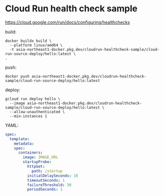 # Cloud Run health check sample

https://cloud.google.com/run/docs/configuring/healthchecks

build:

```
docker buildx build \
  --platform linux/amd64 \
  -t asia-northeast1-docker.pkg.dev/cloudrun-healthcheck-sample/cloud-run-source-deploy/hello:latest \
.
```

push:

```
docker push asia-northeast1-docker.pkg.dev/cloudrun-healthcheck-sample/cloud-run-source-deploy/hello:latest
```

deploy:

```
gcloud run deploy hello \
  --image asia-northeast1-docker.pkg.dev/cloudrun-healthcheck-sample/cloud-run-source-deploy/hello:latest \
  --allow-unauthenticated \
  --min-instances 1
```

YAML:

```yml
spec:
  template:
    metadata:
    spec:
      containers:
        image: IMAGE_URL
        startupProbe:
          httpGet:
            path: /startup
          initialDelaySeconds: 10
          timeoutSeconds: 1
          failureThreshold: 30
          periodSeconds: 1
```
